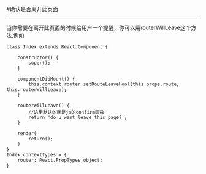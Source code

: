 #确认是否离开此页面
- - -
当你需要在离开此页面的时候给用户一个提醒，你可以用routerWillLeave这个方法,例如
```
class Index extends React.Component {
	
	constructor() {
		super();
	}
	
	componentDidMount() {
		this.context.router.setRouteLeaveHool(this.props.route, this.routerWillLeave);
	}
	
	routerWillLeave() {
		//这里默认的就是js的confirm函数
		return 'do u want leave this page?';
	}
	
	render(
		return();
	)
}
Index.contextTypes = {
	router: React.PropTypes.object;
}
```